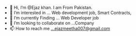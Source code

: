 - 👋 Hi, I’m @Ejaz khan. I am From Pakistan.
- 👀 I’m interested in ... Web development job, Smart Contracts,
- 🌱 I’m currently Finding ... Web Developer job
- 💞️ I’m looking to collaborate on ...Company
- 📫 How to reach me ...ejazmeetha007@gmail.com

<!---
Ejazkhan11/Ejazkhan11 is a ✨ special ✨ repository because its `README.md` (this file) appears on your GitHub profile.
You can click the Preview link to take a look at your changes.
--->
